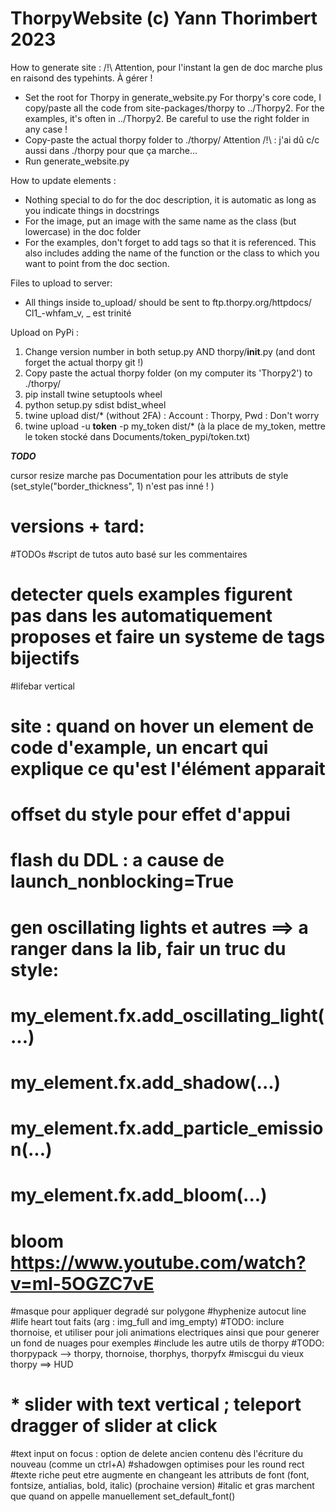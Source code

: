 # ThorpyWebsite (c) Yann Thorimbert 2023

How to generate site :
/!\ Attention, pour l'instant la gen de doc marche plus en raisond des typehints. À gérer !
* Set the root for Thorpy in generate_website.py
    For thorpy's core code, I copy/paste all the code from site-packages/thorpy to ../Thorpy2.
    For the examples, it's often in ../Thorpy2. Be careful to use the right folder in any case !
* Copy-paste the actual thorpy folder to ./thorpy/
    Attention /!\ : j'ai dû c/c aussi dans ./thorpy pour que ça marche...
* Run generate_website.py

How to update elements :
* Nothing special to do for the doc description, it is automatic as long as you indicate things in docstrings
* For the image, put an image with the same name as the class (but lowercase) in the doc folder
* For the examples, don't forget to add tags so that it is referenced. This also includes adding the name of the function or the class to which you want to point from the doc section.

Files to upload to server:
* All things inside to_upload/ should be sent to ftp.thorpy.org/httpdocs/
Cl1_-whfam_v, _ est trinité


Upload on PyPi :
1. Change version number in both setup.py AND thorpy/__init__.py (and dont forget the actual thorpy git !)
2. Copy paste the actual thorpy folder (on my computer its 'Thorpy2') to ./thorpy/
3. pip install twine setuptools wheel
4. python setup.py sdist bdist_wheel
5. twine upload dist/* (without 2FA) : Account : Thorpy, Pwd : Don't worry
5. twine upload -u __token__ -p my_token dist/*
(à la place de my_token, mettre le token stocké dans Documents/token_pypi/token.txt)



***TODO***

cursor resize marche pas
Documentation pour les attributs de style (set_style("border_thickness", 1) n'est pas inné ! )

# versions + tard: ####################################################################
#TODOs
#script de tutos auto basé sur les commentaires
# detecter quels examples figurent pas dans les automatiquement proposes et faire un systeme de tags bijectifs
#lifebar vertical
# site : quand on hover un element de code d'example, un encart qui explique ce qu'est l'élément apparait
# offset du style pour effet d'appui
# flash du DDL : a cause de launch_nonblocking=True
# gen oscillating lights et autres ==> a ranger dans la lib, fair un truc du style:
# my_element.fx.add_oscillating_light(...)
# my_element.fx.add_shadow(...)
# my_element.fx.add_particle_emission(...)
# my_element.fx.add_bloom(...)
# bloom https://www.youtube.com/watch?v=ml-5OGZC7vE
#masque pour appliquer degradé sur polygone
#hyphenize autocut line
#life heart tout faits (arg : img_full and img_empty)
#TODO: inclure thornoise, et utiliser pour joli animations electriques ainsi que pour generer un fond de nuages pour exemples
#include les autre utils de thorpy
#TODO: thorpypack --> thorpy, thornoise, thorphys, thorpyfx
#miscgui du vieux thorpy ==> HUD
# * slider with text vertical ; teleport dragger of slider at click
#text input on focus : option de delete ancien contenu dès l'écriture du nouveau (comme un ctrl+A)
#shadowgen optimises pour les round rect
#texte riche peut etre augmente en changeant les attributs de font (font, fontsize, antialias, bold, italic) (prochaine version)
#italic et gras marchent que quand on appelle manuellement set_default_font()
